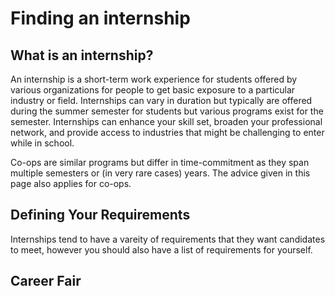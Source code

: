 # Finding an internship

## What is an internship? 
An internship is a short-term work experience for students offered by various organizations for people to get basic exposure to a particular industry or field. Internships can vary in duration but typically are offered during the summer semester for students but various programs exist for the semester. Internships can enhance your skill set, broaden your professional network, and provide access to industries that might be challenging to enter while in school.

Co-ops are similar programs but differ in time-commitment as they span multiple semesters or (in very rare cases) years. The advice given in this page also applies for co-ops.

## Defining Your Requirements
Internships tend to have a vareity of requirements that they want candidates to meet, however you should also have a list of requirements for yourself. 

## Career Fair

## 